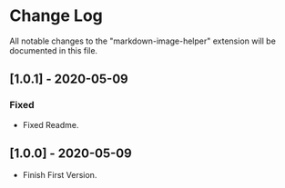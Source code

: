 # Change Log
All notable changes to the "markdown-image-helper" extension will be documented in this file.

## [1.0.1] - 2020-05-09
### Fixed
- Fixed Readme.
  
## [1.0.0] - 2020-05-09
- Finish First Version.